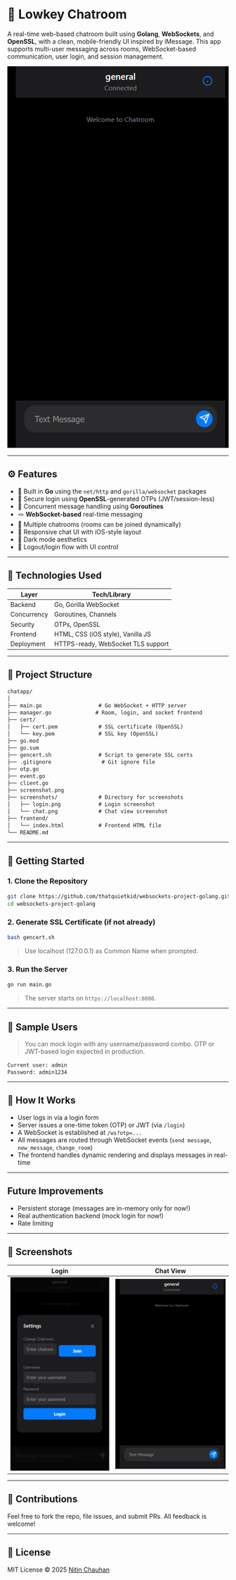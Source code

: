 # 💬 Lowkey Chatroom

A real-time web-based chatroom built using **Golang**, **WebSockets**, and **OpenSSL**, with a clean, mobile-friendly UI inspired by iMessage. This app supports multi-user messaging across rooms, WebSocket-based communication, user login, and session management.

![screenshot](./screenshot.png)

---

## ⚙️ Features

- 🧠 Built in **Go** using the `net/http` and `gorilla/websocket` packages
- 🔐 Secure login using **OpenSSL**-generated OTPs (JWT/session-less)
- 🔁 Concurrent message handling using **Goroutines**
- 🪢 **WebSocket-based** real-time messaging
- 👥 Multiple chatrooms (rooms can be joined dynamically)
- 📲 Responsive chat UI with iOS-style layout
- 🌙 Dark mode aesthetics
- 🚪 Logout/login flow with UI control

---

## 🧪 Technologies Used

| Layer        | Tech/Library         |
|--------------|----------------------|
| Backend      | Go, Gorilla WebSocket |
| Concurrency  | Goroutines, Channels |
| Security     | OTPs, OpenSSL        |
| Frontend     | HTML, CSS (iOS style), Vanilla JS |
| Deployment   | HTTPS-ready, WebSocket TLS support |

---

## 📁 Project Structure

```
chatapp/
│
├── main.go                  # Go WebSocket + HTTP server
├── manager.go              # Room, login, and socket frontend
├── cert/
│   ├── cert.pem             # SSL certificate (OpenSSL)
│   └── key.pem              # SSL key (OpenSSL)
├── go.mod
├── go.sum
├── gencert.sh               # Script to generate SSL certs
├── .gitignore                # Git ignore file
├── otp.go
├── event.go
├── client.go
├── screenshot.png
├── screenshots/             # Directory for screenshots
│   ├── login.png            # Login screenshot
│   └── chat.png             # Chat view screenshot
├── frontend/
│   └── index.html           # Frontend HTML file
└── README.md
```

---

## 🚀 Getting Started

### 1. Clone the Repository

```bash
git clone https://github.com/thatquietkid/websockets-project-golang.git
cd websockets-project-golang
```

### 2. Generate SSL Certificate (if not already)

```bash
bash gencert.sh
```

> Use localhost (127.0.0.1) as Common Name when prompted.

### 3. Run the Server

```bash
go run main.go
```

> The server starts on `https://localhost:8080`.

---

## 🧪 Sample Users

> You can mock login with any username/password combo. OTP or JWT-based login expected in production.
```
Current user: admin
Password: admin1234
```

---

## 🧵 How It Works

- User logs in via a login form
- Server issues a one-time token (OTP) or JWT (via `/login`)
- A WebSocket is established at `/ws?otp=...`
- All messages are routed through WebSocket events (`send message`, `new_message`, `change_room`)
- The frontend handles dynamic rendering and displays messages in real-time

---

## Future Improvements

- Persistent storage (messages are in-memory only for now!)
- Real authentication backend (mock login for now!)
- Rate limiting

---

## 📸 Screenshots

| Login | Chat View |
|-------|-----------|
| ![](./screenshots/login.png) | ![](./screenshots/chat.png) |

---

## 🤝 Contributions

Feel free to fork the repo, file issues, and submit PRs. All feedback is welcome!

---

## 📜 License

MIT License © 2025 [Nitin Chauhan](LICENSE)